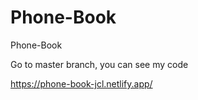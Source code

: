 # Phone-Book

Phone-Book

Go to master branch, you can see my code

https://phone-book-jcl.netlify.app/
